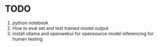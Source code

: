 # TODO
1. python notebook
2. How to eval set and test trained model output
3. install ollama and openwebui for opensource model inferencing for human testing

